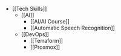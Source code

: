 - [[Tech Skills]]
	- [[AI]]
		- [[AI/AI Course]]
		- [[Automatic Speech Recognition]]
	- [[DevOps]]
		- [[Terraform]]
		- [[Proxmox]]